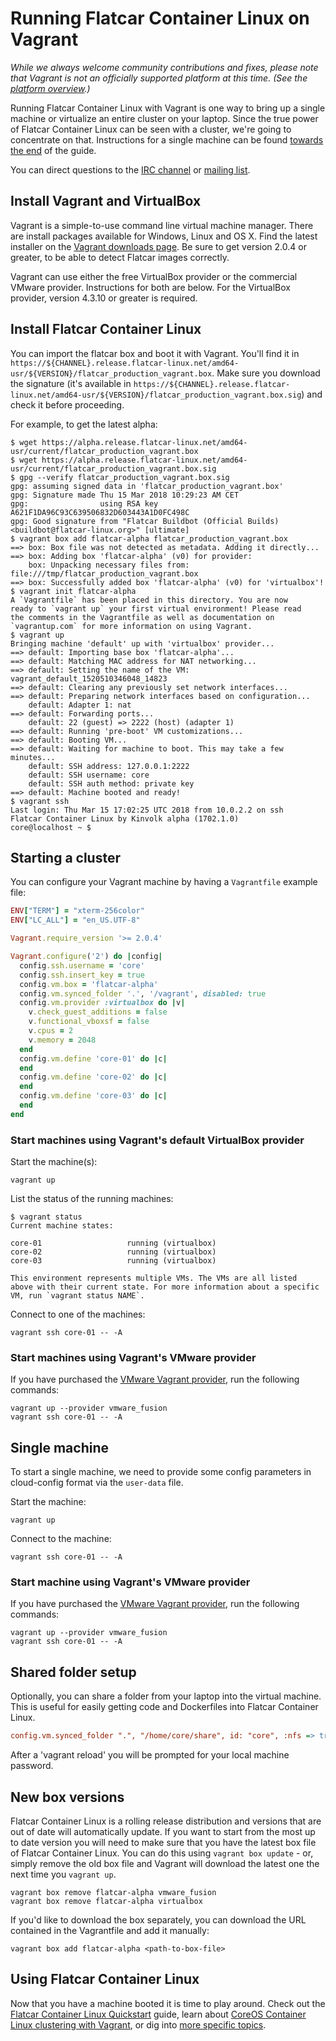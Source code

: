 # Running Flatcar Container Linux on Vagrant

_While we always welcome community contributions and fixes, please note that Vagrant is not an officially supported platform at this time. (See the [platform overview](/#getting-started).)_

Running Flatcar Container Linux with Vagrant is one way to bring up a single machine or virtualize an entire cluster on your laptop. Since the true power of Flatcar Container Linux can be seen with a cluster, we're going to concentrate on that. Instructions for a single machine can be found [towards the end](#single-machine) of the guide.

You can direct questions to the [IRC channel][irc] or [mailing list][flatcar-dev].

## Install Vagrant and VirtualBox

Vagrant is a simple-to-use command line virtual machine manager. There are install packages available for Windows, Linux and OS X. Find the latest installer on the [Vagrant downloads page][vagrant]. Be sure to get version 2.0.4 or greater, to be able to detect Flatcar images correctly.

[vagrant]: http://www.vagrantup.com/downloads.html

Vagrant can use either the free VirtualBox provider or the commercial VMware provider. Instructions for both are below. For the VirtualBox provider, version 4.3.10 or greater is required.

## Install Flatcar Container Linux

You can import the flatcar box and boot it with Vagrant.
You'll find it in `https://${CHANNEL}.release.flatcar-linux.net/amd64-usr/${VERSION}/flatcar_production_vagrant.box`.
Make sure you download the signature (it's available in `https://${CHANNEL}.release.flatcar-linux.net/amd64-usr/${VERSION}/flatcar_production_vagrant.box.sig`) and check it before proceeding.

For example, to get the latest alpha:

```shell
$ wget https://alpha.release.flatcar-linux.net/amd64-usr/current/flatcar_production_vagrant.box
$ wget https://alpha.release.flatcar-linux.net/amd64-usr/current/flatcar_production_vagrant.box.sig
$ gpg --verify flatcar_production_vagrant.box.sig
gpg: assuming signed data in 'flatcar_production_vagrant.box'
gpg: Signature made Thu 15 Mar 2018 10:29:23 AM CET
gpg:                using RSA key A621F1DA96C93C639506832D603443A1D0FC498C
gpg: Good signature from "Flatcar Buildbot (Official Builds) <buildbot@flatcar-linux.org>" [ultimate]
$ vagrant box add flatcar-alpha flatcar_production_vagrant.box
==> box: Box file was not detected as metadata. Adding it directly...
==> box: Adding box 'flatcar-alpha' (v0) for provider:
    box: Unpacking necessary files from: file:///tmp/flatcar_production_vagrant.box
==> box: Successfully added box 'flatcar-alpha' (v0) for 'virtualbox'!
$ vagrant init flatcar-alpha
A `Vagrantfile` has been placed in this directory. You are now
ready to `vagrant up` your first virtual environment! Please read
the comments in the Vagrantfile as well as documentation on
`vagrantup.com` for more information on using Vagrant.
$ vagrant up
Bringing machine 'default' up with 'virtualbox' provider...
==> default: Importing base box 'flatcar-alpha'...
==> default: Matching MAC address for NAT networking...
==> default: Setting the name of the VM: vagrant_default_1520510346048_14823
==> default: Clearing any previously set network interfaces...
==> default: Preparing network interfaces based on configuration...
    default: Adapter 1: nat
==> default: Forwarding ports...
    default: 22 (guest) => 2222 (host) (adapter 1)
==> default: Running 'pre-boot' VM customizations...
==> default: Booting VM...
==> default: Waiting for machine to boot. This may take a few minutes...
    default: SSH address: 127.0.0.1:2222
    default: SSH username: core
    default: SSH auth method: private key
==> default: Machine booted and ready!
$ vagrant ssh
Last login: Thu Mar 15 17:02:25 UTC 2018 from 10.0.2.2 on ssh
Flatcar Container Linux by Kinvolk alpha (1702.1.0)
core@localhost ~ $
```

## Starting a cluster

You can configure your Vagrant machine by having a `Vagrantfile` example file:

```ruby
ENV["TERM"] = "xterm-256color"
ENV["LC_ALL"] = "en_US.UTF-8"

Vagrant.require_version '>= 2.0.4'

Vagrant.configure('2') do |config|
  config.ssh.username = 'core'
  config.ssh.insert_key = true
  config.vm.box = 'flatcar-alpha'
  config.vm.synced_folder '.', '/vagrant', disabled: true
  config.vm.provider :virtualbox do |v|
    v.check_guest_additions = false
    v.functional_vboxsf = false
    v.cpus = 2
    v.memory = 2048
  end
  config.vm.define 'core-01' do |c|
  end
  config.vm.define 'core-02' do |c|
  end
  config.vm.define 'core-03' do |c|
  end
end
```

### Start machines using Vagrant's default VirtualBox provider

Start the machine(s):

```shell
vagrant up
```

List the status of the running machines:

```shell
$ vagrant status
Current machine states:

core-01                   running (virtualbox)
core-02                   running (virtualbox)
core-03                   running (virtualbox)

This environment represents multiple VMs. The VMs are all listed
above with their current state. For more information about a specific
VM, run `vagrant status NAME`.
```

Connect to one of the machines:

```shell
vagrant ssh core-01 -- -A
```

### Start machines using Vagrant's VMware provider

If you have purchased the [VMware Vagrant provider](http://www.vagrantup.com/vmware), run the following commands:

```shell
vagrant up --provider vmware_fusion
vagrant ssh core-01 -- -A
```

## Single machine

To start a single machine, we need to provide some config parameters in cloud-config format via the `user-data` file.

Start the machine:

```shell
vagrant up
```

Connect to the machine:

```shell
vagrant ssh core-01 -- -A
```

### Start machine using Vagrant's VMware provider

If you have purchased the [VMware Vagrant provider](http://www.vagrantup.com/vmware), run the following commands:

```shell
vagrant up --provider vmware_fusion
vagrant ssh core-01 -- -A
```

## Shared folder setup

Optionally, you can share a folder from your laptop into the virtual machine. This is useful for easily getting code and Dockerfiles into Flatcar Container Linux.

```ini
config.vm.synced_folder ".", "/home/core/share", id: "core", :nfs => true,  :mount_options   => ['nolock,vers=3,udp']
```

After a 'vagrant reload' you will be prompted for your local machine password.

## New box versions

Flatcar Container Linux is a rolling release distribution and versions that are out of date will automatically update. If you want to start from the most up to date version you will need to make sure that you have the latest box file of Flatcar Container Linux. You can do this using `vagrant box update` - or, simply remove the old box file and Vagrant will download the latest one the next time you `vagrant up`.

```shell
vagrant box remove flatcar-alpha vmware_fusion
vagrant box remove flatcar-alpha virtualbox
```

If you'd like to download the box separately, you can download the URL contained in the Vagrantfile and add it manually:

```shell
vagrant box add flatcar-alpha <path-to-box-file>
```

## Using Flatcar Container Linux

Now that you have a machine booted it is time to play around. Check out the [Flatcar Container Linux Quickstart](quickstart.md) guide, learn about [CoreOS Container Linux clustering with Vagrant](https://coreos.com/blog/coreos-clustering-with-vagrant/), or dig into [more specific topics](https://docs.flatcar-linux.org).

[flatcar-dev]: https://groups.google.com/forum/#!forum/flatcar-linux-dev
[irc]: irc://irc.freenode.org:6667/#flatcar
